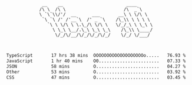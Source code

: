 <div align="center">
<pre><code>
 __    __                        ____      
/\ \  /\ \                      /\  _`\    
\ `\`\\/'/  __      ___       __\ \ \/\ \  
 `\ `\ /' /'__`\  /' _ `\    /\_\\ \ \ \ \ 
   `\ \ \/\ \ \.\_/\ \/\ \   \/_/_\ \ \_\ \
     \ \_\ \__/.\_\ \_\ \_\    /\_\\ \____/
      \/_/\/__/\/_/\/_/\/_/    \/_/ \/___/ 
                                           

</code></pre>

<!--START_SECTION:waka-->

```txt
TypeScript       17 hrs 38 mins  OOOOOOOOOOOOOOOOOOOo.....   76.93 %
JavaScript       1 hr 40 mins    O0.......................   07.33 %
JSON             58 mins         O........................   04.27 %
Other            53 mins         O........................   03.92 %
CSS              47 mins         O........................   03.45 %
```

<!--END_SECTION:waka-->

